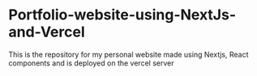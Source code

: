 # Portfolio-website-using-NextJs-and-Vercel
This is the repository  for my personal website made using Nextjs, React components and is deployed on the vercel server
